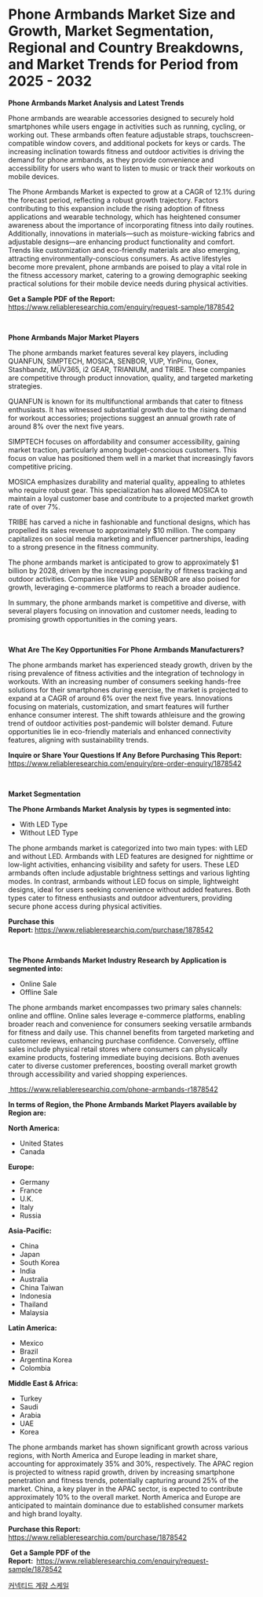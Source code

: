 <p><h1>Phone Armbands Market Size and Growth, Market Segmentation, Regional and Country Breakdowns, and Market Trends for Period from 2025 -  2032</h1></p><p><strong>Phone Armbands Market Analysis and Latest Trends</strong></p>
<p><p>Phone armbands are wearable accessories designed to securely hold smartphones while users engage in activities such as running, cycling, or working out. These armbands often feature adjustable straps, touchscreen-compatible window covers, and additional pockets for keys or cards. The increasing inclination towards fitness and outdoor activities is driving the demand for phone armbands, as they provide convenience and accessibility for users who want to listen to music or track their workouts on mobile devices.</p><p>The Phone Armbands Market is expected to grow at a CAGR of 12.1% during the forecast period, reflecting a robust growth trajectory. Factors contributing to this expansion include the rising adoption of fitness applications and wearable technology, which has heightened consumer awareness about the importance of incorporating fitness into daily routines. Additionally, innovations in materials—such as moisture-wicking fabrics and adjustable designs—are enhancing product functionality and comfort. Trends like customization and eco-friendly materials are also emerging, attracting environmentally-conscious consumers. As active lifestyles become more prevalent, phone armbands are poised to play a vital role in the fitness accessory market, catering to a growing demographic seeking practical solutions for their mobile device needs during physical activities.</p></p>
<p><strong>Get a Sample PDF of the Report:&nbsp;</strong> <a href="https://www.reliableresearchiq.com/enquiry/request-sample/1878542?utm_campaign=99&utm_medium=2&utm_source=Github&utm_content=ia&utm_term=08022025&utm_id=phone-armbands">https://www.reliableresearchiq.com/enquiry/request-sample/1878542</a></p>
<p>&nbsp;</p>
<p><strong>Phone Armbands Major Market Players</strong></p>
<p><p>The phone armbands market features several key players, including QUANFUN, SIMPTECH, MOSICA, SENBOR, VUP, YinPinu, Gonex, Stashbandz, MÜV365, i2 GEAR, TRIANIUM, and TRIBE. These companies are competitive through product innovation, quality, and targeted marketing strategies.</p><p>QUANFUN is known for its multifunctional armbands that cater to fitness enthusiasts. It has witnessed substantial growth due to the rising demand for workout accessories; projections suggest an annual growth rate of around 8% over the next five years.</p><p>SIMPTECH focuses on affordability and consumer accessibility, gaining market traction, particularly among budget-conscious customers. This focus on value has positioned them well in a market that increasingly favors competitive pricing.</p><p>MOSICA emphasizes durability and material quality, appealing to athletes who require robust gear. This specialization has allowed MOSICA to maintain a loyal customer base and contribute to a projected market growth rate of over 7%.</p><p>TRIBE has carved a niche in fashionable and functional designs, which has propelled its sales revenue to approximately $10 million. The company capitalizes on social media marketing and influencer partnerships, leading to a strong presence in the fitness community.</p><p>The phone armbands market is anticipated to grow to approximately $1 billion by 2028, driven by the increasing popularity of fitness tracking and outdoor activities. Companies like VUP and SENBOR are also poised for growth, leveraging e-commerce platforms to reach a broader audience.</p><p>In summary, the phone armbands market is competitive and diverse, with several players focusing on innovation and customer needs, leading to promising growth opportunities in the coming years.</p></p>
<p>&nbsp;</p>
<p><strong>What Are The Key Opportunities For Phone Armbands Manufacturers?</strong></p>
<p><p>The phone armbands market has experienced steady growth, driven by the rising prevalence of fitness activities and the integration of technology in workouts. With an increasing number of consumers seeking hands-free solutions for their smartphones during exercise, the market is projected to expand at a CAGR of around 6% over the next five years. Innovations focusing on materials, customization, and smart features will further enhance consumer interest. The shift towards athleisure and the growing trend of outdoor activities post-pandemic will bolster demand. Future opportunities lie in eco-friendly materials and enhanced connectivity features, aligning with sustainability trends.</p></p>
<p><strong>Inquire or Share Your Questions If Any Before Purchasing This Report:</strong> <a href="https://www.reliableresearchiq.com/enquiry/pre-order-enquiry/1878542?utm_campaign=99&utm_medium=2&utm_source=Github&utm_content=ia&utm_term=08022025&utm_id=phone-armbands">https://www.reliableresearchiq.com/enquiry/pre-order-enquiry/1878542</a></p>
<p>&nbsp;</p>
<p><strong>Market Segmentation</strong></p>
<p><strong>The Phone Armbands Market Analysis by types is segmented into:</strong></p>
<p><ul><li>With LED Type</li><li>Without LED Type</li></ul></p>
<p><p>The phone armbands market is categorized into two main types: with LED and without LED. Armbands with LED features are designed for nighttime or low-light activities, enhancing visibility and safety for users. These LED armbands often include adjustable brightness settings and various lighting modes. In contrast, armbands without LED focus on simple, lightweight designs, ideal for users seeking convenience without added features. Both types cater to fitness enthusiasts and outdoor adventurers, providing secure phone access during physical activities.</p></p>
<p><strong>Purchase this Report:&nbsp;</strong><a href="https://www.reliableresearchiq.com/purchase/1878542?utm_campaign=99&utm_medium=2&utm_source=Github&utm_content=ia&utm_term=08022025&utm_id=phone-armbands">https://www.reliableresearchiq.com/purchase/1878542</a></p>
<p>&nbsp;</p>
<p><strong>The Phone Armbands Market Industry Research by Application is segmented into:</strong></p>
<p><ul><li>Online Sale</li><li>Offline Sale</li></ul></p>
<p><p>The phone armbands market encompasses two primary sales channels: online and offline. Online sales leverage e-commerce platforms, enabling broader reach and convenience for consumers seeking versatile armbands for fitness and daily use. This channel benefits from targeted marketing and customer reviews, enhancing purchase confidence. Conversely, offline sales include physical retail stores where consumers can physically examine products, fostering immediate buying decisions. Both avenues cater to diverse customer preferences, boosting overall market growth through accessibility and varied shopping experiences.</p></p>
<p><a href="https://www.reliableresearchiq.com/phone-armbands-r1878542?utm_campaign=99&utm_medium=2&utm_source=Github&utm_content=ia&utm_term=08022025&utm_id=phone-armbands">&nbsp;https://www.reliableresearchiq.com/phone-armbands-r1878542</a></p>
<p><strong>In terms of Region, the Phone Armbands Market Players available by Region are:</strong></p>
<p>
    <p> <strong> North America: </strong>
        <ul>
            <li>United States</li>
            <li>Canada</li>
        </ul>
        </p> 
    <p> <strong> Europe: </strong>
        <ul>
            <li>Germany</li>
            <li>France</li>
            <li>U.K.</li>
            <li>Italy</li>
            <li>Russia</li>
        </ul>
        </p> 
    <p> <strong> Asia-Pacific: </strong>
        <ul>
            <li>China</li>
            <li>Japan</li>
            <li>South Korea</li>
            <li>India</li>
            <li>Australia</li>
            <li>China Taiwan</li>
            <li>Indonesia</li>
            <li>Thailand</li>
            <li>Malaysia</li>
        </ul>
        </p> 
    <p> <strong> Latin America: </strong>
        <ul>
            <li>Mexico</li>
            <li>Brazil</li>
            <li>Argentina Korea</li>
            <li>Colombia</li>
        </ul>
        </p> 
    <p> <strong> Middle East & Africa: </strong>
        <ul>
            <li>Turkey</li>
            <li>Saudi</li>
            <li>Arabia</li>
            <li>UAE</li>
            <li>Korea</li>
        </ul>
    </p>
    </p>
<p><p>The phone armbands market has shown significant growth across various regions, with North America and Europe leading in market share, accounting for approximately 35% and 30%, respectively. The APAC region is projected to witness rapid growth, driven by increasing smartphone penetration and fitness trends, potentially capturing around 25% of the market. China, a key player in the APAC sector, is expected to contribute approximately 10% to the overall market. North America and Europe are anticipated to maintain dominance due to established consumer markets and high brand loyalty.</p></p>
<p><strong>Purchase this Report: </strong><a href="https://www.reliableresearchiq.com/purchase/1878542?utm_campaign=99&utm_medium=2&utm_source=Github&utm_content=ia&utm_term=08022025&utm_id=phone-armbands">https://www.reliableresearchiq.com/purchase/1878542</a></p>
<p>&nbsp;<strong>Get a Sample PDF of the Report:&nbsp;&nbsp;</strong><a href="https://www.reliableresearchiq.com/enquiry/request-sample/1878542?utm_campaign=99&utm_medium=2&utm_source=Github&utm_content=ia&utm_term=08022025&utm_id=phone-armbands">https://www.reliableresearchiq.com/enquiry/request-sample/1878542</a></p>
<p><strong></strong></p>
<p><p><a href="https://github.com/sougarounis/Market-Research-Report-List-7/blob/main/914508235991.md?utm_campaign=99&utm_medium=2&utm_source=Github&utm_content=ia&utm_term=08022025&utm_id=phone-armbands">커넥티드 계량 스케일</a></p></p>